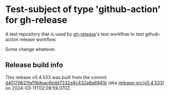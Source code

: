 # Test-subject of type 'github-action' for gh-release

A test repository that is used by [gh-release](https://github.com/kattecon/gh-release)'s test workflow to test github-action release workflow.

Some change whatever.


## Release build info

This release v0.4.533 was built from the commit [d45179b21fa118deac6edd7332a4c432a8a6941b](https://github.com/kattecon/gh-release-test-ga/tree/d45179b21fa118deac6edd7332a4c432a8a6941b) (aka [release-src/v0.4.533](https://github.com/kattecon/gh-release-test-ga/tree/release-src/v0.4.533)) on 2024-03-11T02:09:59.070Z.
        